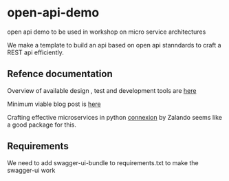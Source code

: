 # open-api-demo
open api demo to be used in workshop on micro service architectures

We make a template to build an api based on open api stanndards to craft a REST api efficiently.

## Refence documentation

Overview of available design , test and development tools are [here](https://openapi.tools/#gui-editors)

Minimum viable blog post is [here](https://anthony-f-tannous.medium.com/working-with-openapi-swagger-tools-python-1c0c22f7a629)

Crafting effective microservices in python [connexion](https://engineering.zalando.com/posts/2016/12/crafting-effective-microservices-in-python.html) by Zalando seems like a good package for this.

## Requirements

We need to add swagger-ui-bundle to requirements.txt to make the swagger-ui work
